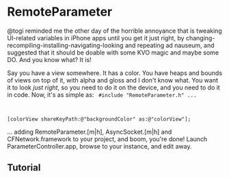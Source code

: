 RemoteParameter
===========================

@togi reminded me the other day of the horrible annoyance that is tweaking UI-related variables in iPhone apps until you get it just right, by changing-recompiling-installing-navigating-looking and repeating ad nauseum, and suggested that it should be doable with some KVO magic and maybe some DO. And you know what? It is!

Say you have a view somewhere. It has a color. You have heaps and bounds of views on top of it, with alpha and gloss and I don't know what. You want it to look *just right*, so you need to do it on the device, and you need to do it in code. Now, it's as simple as:
<code>
    #include "RemoteParameter.h"
    ...
    
  [colorView shareKeyPath:@"backgroundColor" as:@"colorView"];
</code>

... adding RemoteParameter.[m|h], AsyncSocket.[m|h] and CFNetwork.framework to your project, and boom, you're done! Launch ParameterController.app, browse to your instance, and edit away.

Tutorial
---------------
<object width="512" height="384"><param name="movie" value="http://www.youtube.com/v/2ffDsZInBss&hl=en_US&fs=1&"></param><param name="allowFullScreen" value="true"></param><param name="allowscriptaccess" value="always"></param><embed src="http://www.youtube.com/v/2ffDsZInBss&hl=en_US&fs=1&" type="application/x-shockwave-flash" allowscriptaccess="always" allowfullscreen="true" width="512" height="384"></embed></object>